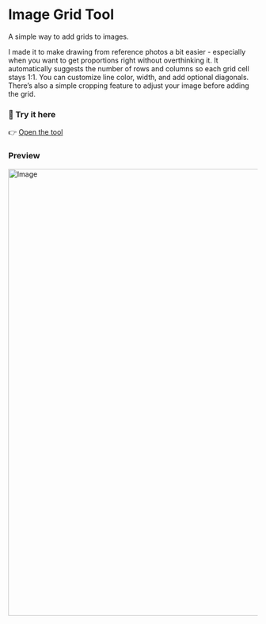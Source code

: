 # Image Grid Tool

A simple way to add grids to images.

I made it to make drawing from reference photos a bit easier - especially when you want to get proportions right without overthinking it.
It automatically suggests the number of rows and columns so each grid cell stays 1:1. You can customize line color, width, and add optional diagonals. There’s also a simple cropping feature to adjust your image before adding the grid.

### 🔗 Try it here

👉 [Open the tool](https://zazzik1.github.io/image-grid-tool/)

### Preview

<img width="1919" height="903" alt="Image" src="https://github.com/user-attachments/assets/1194c378-fcb8-4112-b84d-d787858ac86e" />

